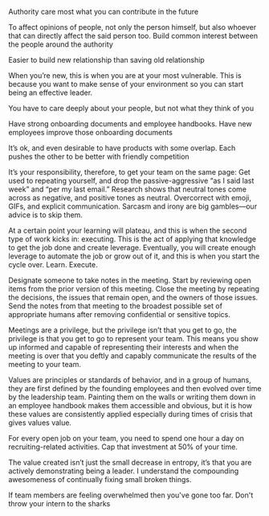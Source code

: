 Authority care most what you can contribute in the future

To affect opinions of people, not only the person himself, but also whoever that can directly affect the said person too. Build common interest between the people around the authority

Easier to build new relationship than saving old relationship

When you’re new, this is when you are at your most vulnerable. This is because you want to make sense of your environment so you can start being an effective leader.

You have to care deeply about your people, but not what they think of you

Have strong onboarding documents and employee handbooks. Have new employees improve those onboarding documents

It’s ok, and even desirable to have products with some overlap. Each pushes the other to be better with friendly competition

 It’s your responsibility, therefore, to get your team on the same page: Get used to repeating yourself, and drop the passive-aggressive “as I said last week” and “per my last email.” Research shows that neutral tones come across as negative, and positive tones as neutral. Overcorrect with emoji, GIFs, and explicit communication. Sarcasm and irony are big gambles—our advice is to skip them. 

 At a certain point your learning will plateau, and this is when the second type of work kicks in: executing. This is the act of applying that knowledge to get the job done and create leverage. Eventually, you will create enough leverage to automate the job or grow out of it, and this is when you start the cycle over. Learn. Execute.

Designate someone to take notes in the meeting.
Start by reviewing open items from the prior version of this meeting.
Close the meeting by repeating the decisions, the issues that remain open, and the owners of those issues.
Send the notes from that meeting to the broadest possible set of appropriate humans after removing confidential or sensitive topics.

Meetings are a privilege, but the privilege isn’t that you get to go, the privilege is that you get to go to represent your team. This means you show up informed and capable of representing their interests and when the meeting is over that you deftly and capably communicate the results of the meeting to your team.

 Values are principles or standards of behavior, and in a group of humans, they are first defined by the founding employees and then evolved over time by the leadership team. Painting them on the walls or writing them down in an employee handbook makes them accessible and obvious, but it is how these values are consistently applied especially during times of crisis that gives values value.

For every open job on your team, you need to spend one hour a day on recruiting-related activities. Cap that investment at 50% of your time. 

The value created isn’t just the small decrease in entropy, it’s that you are actively demonstrating being a leader. I understand the compounding awesomeness of continually fixing small broken things.

If team members are feeling overwhelmed then you've gone too far. Don't throw your intern to the sharks
